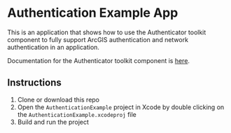 # Authentication Example App

This is an application that shows how to use the Authenticator toolkit component to fully support ArcGIS authentication and network authentication in an application.

Documentation for the Authenticator toolkit component is [here](https://developers.arcgis.com/swift/toolkit-api-reference/documentation/arcgistoolkit/authenticator).

## Instructions

 1. Clone or download this repo
 2. Open the `AuthenticationExample` project in Xcode by double clicking on the `AuthenticationExample.xcodeproj` file
 3. Build and run the project
